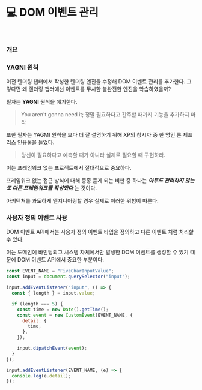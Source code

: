 # 💻 DOM 이벤트 관리

<br />

### 개요

### YAGNI 원칙

이전 렌더링 챕터에서 작성한 렌더링 엔진을 수정해 DOM 이벤트 관리를 추가한다.
그렇다면 왜 렌더링 챕터에선 이벤트를 무시한 불완전한 엔진을 학습하였을까?

필자는 **YAGNI** 원칙을 얘기한다.

> You aren't gonna need it; 정말 필요하다고 간주할 때까지 기능을 추가하지 마라

또한 필자는 YAGMI 원칙을 보다 더 잘 설명하기 위해 XP의 창시자 중 한 명인 론 제프리스 인용물을 들었다.

> 당신이 필요하다고 예측할 때가 아니라 실제로 필요할 때 구현하라.

이는 프레임워크 없는 프로젝트에서 절대적으로 중요하다.

프레임워크 없는 접근 방식에 대해 종종 듣게 되는 비판 중 하나는 **_아무도 관리하지 않는 또 다른 프레임워크를 작성했다_** 는 것이다.

아키텍쳐를 과도하게 엔지니어링할 경우 실제로 이러한 위험이 따른다.

### 사용자 정의 이벤트 사용

DOM 이벤트 API에서는 사용자 정의 이벤트 타입을 정의하고 다른 이벤트 처럼 처리할 수 있다.

이는 도메인에 바인딩되고 시스템 자체에서만 발생한 DOM 이벤트를 생성할 수 있기 때문에 DOM 이벤트 API에서 중요한 부분이다.

```js
const EVENT_NAME = "FiveCharInputValue";
const input = document.querySelector("input");

input.addEventListener("input", () => {
  const { length } = input.value;

  if (length === 5) {
    const time = new Date().getTime();
    const event = new CustomEvent(EVENT_NAME, {
      detail: {
        time,
      },
    });

    input.dipatchEvent(event);
  }
});

input.addEventListener(EVENT_NAME, (e) => {
  console.log(e.detail);
});
```
